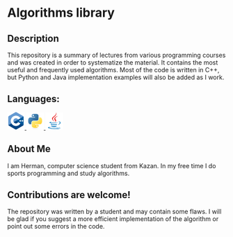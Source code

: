 # Algorithms library

## Description

This repository is a summary of lectures from various programming courses and was created in order to systematize the material. It contains the most useful and frequently used algorithms. Most of the code is written in C++, but Python and Java implementation examples will also be added as I work. 

## Languages:
<a href="https://www.w3schools.com/cpp/" target="_blank" rel="noreferrer"> <img src="https://raw.githubusercontent.com/devicons/devicon/master/icons/cplusplus/cplusplus-original.svg" alt="cplusplus" width="40" height="40"/> </a>
<a href="https://www.python.org" target="_blank" rel="noreferrer"> <img src="https://raw.githubusercontent.com/devicons/devicon/master/icons/python/python-original.svg" alt="python" width="40" height="40"/> </a>
<a href="https://www.java.com" target="_blank" rel="noreferrer"> <img src="https://raw.githubusercontent.com/devicons/devicon/master/icons/java/java-original.svg" alt="java" width="40" height="40"/> </a>

## About Me

I am Herman, computer science student from Kazan. In my free time I do sports programming and study algorithms.      

## Contributions are welcome!

The repository was written by a student and may contain some flaws. I will be glad if you suggest a more efficient implementation of the algorithm or point out some errors in the code.
